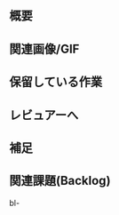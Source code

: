 <!-- いらない項目は消去してもらって構いません 説明はコメントなので残しておいていいです -->

## 概要

<!-- 変更した内容などを皆さんに伝えてください。 -->

## 関連画像/GIF

<!-- スクリーンショットやGIFなどがあれば貼り付けてください。 -->
<!-- Memo: Win + Shift + S / ⌘ + Shift + 4 -->

## 保留している作業

<!-- 何か保留中の作業があるなら書いておいてください。 -->

## レビュアーへ

<!-- レビュアーに伝えたいことがなにかあれば書いておいてください。 -->

## 補足

<!-- 補足があれば書いておいてください。 -->

## 関連課題(Backlog)

<!-- Backlogの課題番号をbl-のあとに書いてくださると助かります。 -->

bl-
